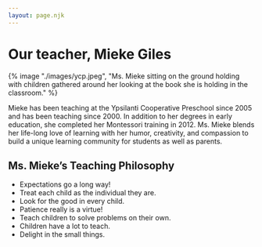 ```yaml
---
layout: page.njk
---
```


# Our teacher, Mieke Giles

<div>
{% image "./images/ycp.jpeg", "Ms. Mieke sitting on the ground holding with children gathered around her looking at the book she is holding in the classroom." %}
</div>

Mieke has been teaching at the Ypsilanti Cooperative Preschool since 2005 and has been teaching since 2000. In addition to her degrees in early education, she completed her Montessori training in 2012. Ms. Mieke blends her life-long love of learning with her humor, creativity, and compassion to build a unique learning community for students as well as parents.

## Ms. Mieke’s Teaching Philosophy

- Expectations go a long way!
- Treat each child as the individual they are.
- Look for the good in every child.
- Patience really is a virtue!
- Teach children to solve problems on their own.
- Children have a lot to teach.
- Delight in the small things.